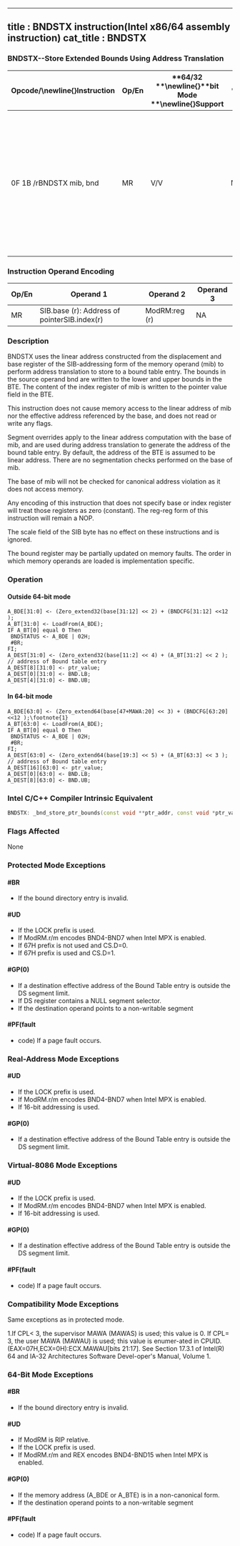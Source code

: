 ----------------------------
title : BNDSTX instruction(Intel x86/64 assembly instruction)
cat_title : BNDSTX
----------------------------
### BNDSTX--Store Extended Bounds Using Address Translation


|**Opcode/**\newline{}**Instruction**|**Op/En**|**64/32 **\newline{}**bit Mode **\newline{}**Support**|**CPUID **\newline{}**Feature **\newline{}**Flag**|**Description**|
|------------------------------------|---------|------------------------------------------------------|--------------------------------------------------|---------------|
|0F 1B /rBNDSTX mib, bnd|MR|V/V|MPX|Store the bounds in bnd and the pointer value in the index regis-ter of mib to a bound table entry (BTE) with address translation using the base of mib.|
### Instruction Operand Encoding


|Op/En|Operand 1|Operand 2|Operand 3|
|-----|---------|---------|---------|
|MR|SIB.base (r): Address of pointerSIB.index(r)|ModRM:reg (r)|NA|
### Description


BNDSTX uses the linear address constructed from the displacement and base register of the SIB-addressing form of the memory operand (mib) to perform address translation to store to a bound table entry. The bounds in the source operand bnd are written to the lower and upper bounds in the BTE. The content of the index register of mib is written to the pointer value field in the BTE. 

This instruction does not cause memory access to the linear address of mib nor the effective address referenced by the base, and does not read or write any flags. 

Segment overrides apply to the linear address computation with the base of mib, and are used during address translation to generate the address of the bound table entry. By default, the address of the BTE is assumed to be linear address. There are no segmentation checks performed on the base of mib. 

The base of mib will not be checked for canonical address violation as it does not access memory. 

Any encoding of this instruction that does not specify base or index register will treat those registers as zero (constant). The reg-reg form of this instruction will remain a NOP.

The scale field of the SIB byte has no effect on these instructions and is ignored.

The bound register may be partially updated on memory faults. The order in which memory operands are loaded is implementation specific.


### Operation
#### Outside 64-bit mode
```info-verb
A_BDE[31:0] <-  (Zero_extend32(base[31:12] << 2) + (BNDCFG[31:12] <<12 );
A_BT[31:0] <-  LoadFrom(A_BDE);
IF A_BT[0] equal 0 Then
 BNDSTATUS  <- A_BDE | 02H; 
 #BR; 
FI;
A_DEST[31:0]  <- (Zero_extend32(base[11:2] << 4) + (A_BT[31:2] << 2 ); // address of Bound table entry
A_DEST[8][31:0] <-  ptr_value; 
A_DEST[0][31:0] <-  BND.LB; 
A_DEST[4][31:0]  <- BND.UB; 
```
#### In 64-bit mode
```info-verb
A_BDE[63:0] <-  (Zero_extend64(base[47+MAWA:20] << 3) + (BNDCFG[63:20] <<12 );\footnote{1}
A_BT[63:0]  <- LoadFrom(A_BDE);
IF A_BT[0] equal 0 Then
 BNDSTATUS <-  A_BDE | 02H; 
 #BR; 
FI;
A_DEST[63:0] <-  (Zero_extend64(base[19:3] << 5) + (A_BT[63:3] << 3 ); // address of Bound table entry
A_DEST[16][63:0] <-  ptr_value; 
A_DEST[0][63:0] <-  BND.LB; 
A_DEST[8][63:0]  <- BND.UB; 
```

### Intel C/C++ Compiler Intrinsic Equivalent

```cpp
BNDSTX: _bnd_store_ptr_bounds(const void **ptr_addr, const void *ptr_val); 
```
### Flags Affected


None


### Protected Mode Exceptions

#### #BR
* If the bound directory entry is invalid.

#### #UD
* If the LOCK prefix is used.
* If ModRM.r/m encodes BND4-BND7 when Intel MPX is enabled.
* If 67H prefix is not used and CS.D=0.
* If 67H prefix is used and CS.D=1.

#### #GP(0)
* If a destination effective address of the Bound Table entry is outside the DS segment limit.
* If DS register contains a NULL segment selector.
* If the destination operand points to a non-writable segment

#### #PF(fault
* code) If a page fault occurs.

### Real-Address Mode Exceptions

#### #UD
* If the LOCK prefix is used.
* If ModRM.r/m encodes BND4-BND7 when Intel MPX is enabled.
* If 16-bit addressing is used.

#### #GP(0)
* If a destination effective address of the Bound Table entry is outside the DS segment limit.

### Virtual-8086 Mode Exceptions

#### #UD
* If the LOCK prefix is used.
* If ModRM.r/m encodes BND4-BND7 when Intel MPX is enabled.
* If 16-bit addressing is used.

#### #GP(0)
* If a destination effective address of the Bound Table entry is outside the DS segment limit.

#### #PF(fault
* code) If a page fault occurs.

### Compatibility Mode Exceptions



Same exceptions as in protected mode.



1.If CPL< 3, the supervisor MAWA (MAWAS) is used; this value is 0. If CPL= 3, the user MAWA (MAWAU) is used; this value is enumer-ated in CPUID.(EAX=07H,ECX=0H):ECX.MAWAU[bits 21:17]. See Section 17.3.1 of Intel(R) 64 and IA-32 Architectures Software Devel-oper's Manual, Volume 1.


### 64-Bit Mode Exceptions

#### #BR
* If the bound directory entry is invalid.

#### #UD
* If ModRM is RIP relative.
* If the LOCK prefix is used.
* If ModRM.r/m and REX encodes BND4-BND15 when Intel MPX is enabled.

#### #GP(0)
* If the memory address (A_BDE or A_BTE) is in a non-canonical form.
* If the destination operand points to a non-writable segment

#### #PF(fault
* code) If a page fault occurs.
